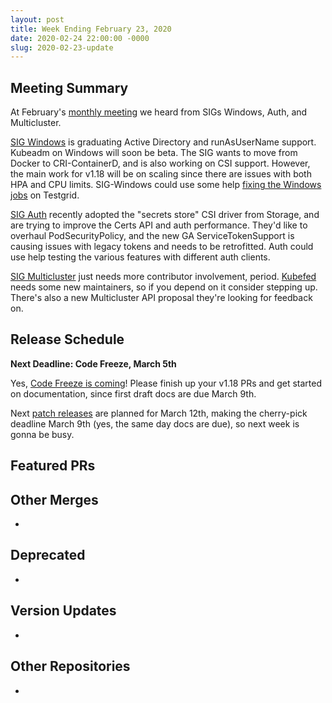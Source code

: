 ```yaml
---
layout: post
title: Week Ending February 23, 2020
date: 2020-02-24 22:00:00 -0000
slug: 2020-02-23-update
---
```


## Meeting Summary

At February's [monthly meeting](https://docs.google.com/document/d/1VQDIAB0OqiSjIHI8AWMvSdceWhnz56jNpZrLs6o7NJY/edit#heading=h.lk3ecc5rt40z) we heard from SIGs Windows, Auth, and Multicluster.

[SIG Windows](https://docs.google.com/presentation/d/1nSBVDp7IuyzpakvLvJYtQUsOAJd54iZuXP1pxJR1Pq8/edit?usp=sharing) is graduating Active Directory and runAsUserName support.  Kubeadm on Windows will soon be beta.  The SIG wants to move from Docker to CRI-ContainerD, and is also working on CSI support.  However, the main work for v1.18 will be on scaling since there are issues with both HPA and CPU limits.  SIG-Windows could use some help [fixing the Windows jobs](https://github.com/kubernetes/kubernetes/pulls?utf8=%E2%9C%93&q=is%3Apr+is%3Aopen+label%3A%22kind%2Ffailing-test%22+label%3A%22sig%2Fwindows%22) on Testgrid.

[SIG Auth](https://docs.google.com/presentation/d/1HBMqr5V79S8BSrSMAxPdQiyyCL9byBBWj2D4WrR3hPY/edit#slide=id.g401c104a3c_0_0) recently adopted the "secrets store" CSI driver from Storage, and are trying to improve the Certs API and auth performance.  They'd like to overhaul PodSecurityPolicy, and the new GA ServiceTokenSupport is causing issues with legacy tokens and needs to be retrofitted.  Auth could use help testing the various features with different auth clients.

[SIG Multicluster](https://docs.google.com/presentation/d/1zjeLm_KskJwn60guai0ZofNH5OJhq4rRdasWQRLo3Kw/edit) just needs more contributor involvement, period.  [Kubefed](https://github.com/kubernetes-sigs/kubefed) needs some new maintainers, so if you depend on it consider stepping up. There's also a new Multicluster API proposal they're looking for feedback on.

## Release Schedule

**Next Deadline: Code Freeze, March 5th**

Yes, [Code Freeze is coming](https://groups.google.com/forum/?utm_medium=email&utm_source=footer#!topic/kubernetes-dev/qKGH_T8S55E)!  Please finish up your v1.18 PRs and get started on documentation, since first draft docs are due March 9th.

Next [patch releases](https://github.com/kubernetes/sig-release/blob/master/releases/patch-releases.md) are planned for March 12th, making the cherry-pick deadline March 9th (yes, the same day docs are due), so next week is gonna be busy.

## Featured PRs


## Other Merges

*

## Deprecated

*

## Version Updates

*

## Other Repositories

*
